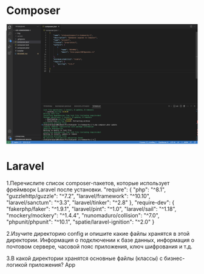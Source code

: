 # Composer

![скриншот](./img/Снимок%20экрана%202023-11-18%20в%2016.29.18.png)

# Laravel

1.Перечислите список composer-пакетов, которые использует фреймворк Laravel после установки.
"require": {
        "php": "^8.1",
        "guzzlehttp/guzzle": "^7.2",
        "laravel/framework": "^10.10",
        "laravel/sanctum": "^3.3",
        "laravel/tinker": "^2.8"
    },
    "require-dev": {
        "fakerphp/faker": "^1.9.1",
        "laravel/pint": "^1.0",
        "laravel/sail": "^1.18",
        "mockery/mockery": "^1.4.4",
        "nunomaduro/collision": "^7.0",
        "phpunit/phpunit": "^10.1",
        "spatie/laravel-ignition": "^2.0"
    }

2.Изучите директорию config и опишите какие файлы хранятся в этой директории.
Информация о подключении к базе данных, информация о почтовом сервере, часовой пояс приложения, ключ шифрования и т.д.

3.В какой директории хранятся основные файлы (классы) с бизнес-логикой приложения?
App
